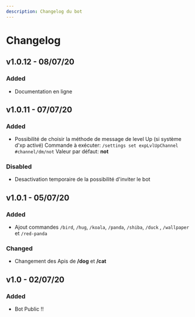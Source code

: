 ```yaml
---
description: Changelog du bot
---
```


# Changelog

## v1.0.12 - 08/07/20

### Added

* Documentation en ligne

## v1.0.11 - 07/07/20

### Added

* Possibilité de choisir la méthode de message de level Up \(si système d'xp activé\) Commande à exécuter: `/settings set expLvlUpChannel #channel/dm/not`  Valeur par défaut: **not**

### Disabled

* Desactivation temporaire de la possibilité d'inviter le bot

## v1.0.1 - 05/07/20

### Added

* Ajout commandes `/bird`, `/hug`, `/koala`, `/panda`, `/shiba`, `/duck` , `/wallpaper` et `/red-panda`

### Changed

* Changement des Apis de **/dog** et **/cat**

## v1.0 - 02/07/20

### Added

* Bot Public !!



